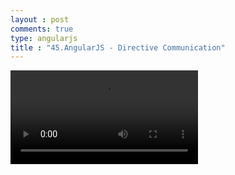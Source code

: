 ```yaml
---
layout : post
comments: true
type: angularjs
title : "45.AngularJS - Directive Communication"
---
```


<video controls="controls"  class="movie" src="https://dl.dropboxusercontent.com/u/161895058/Video/angularjs/45.Egghead.io%20-%20AngularJS%20-%20Directive%20Communication.mp4">
</video>
